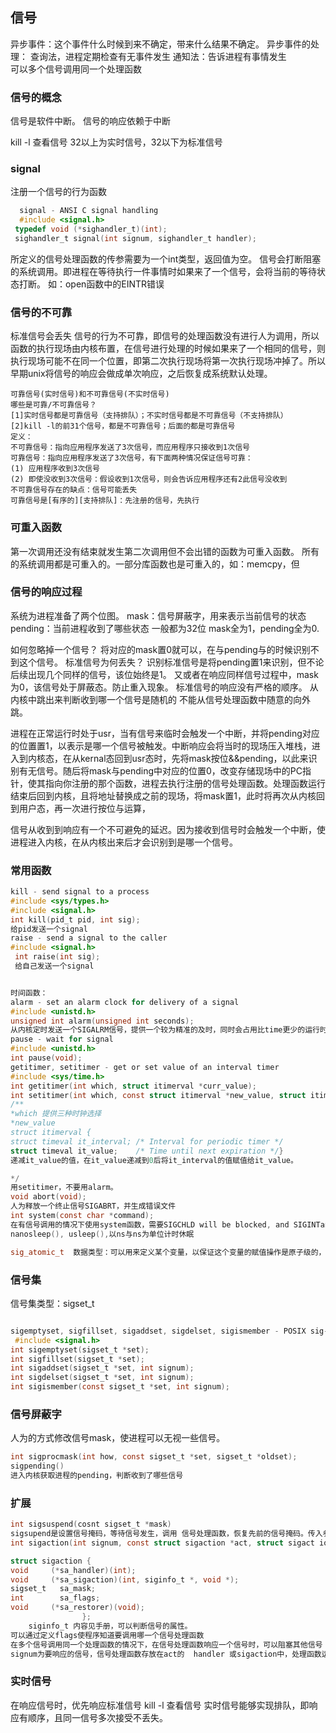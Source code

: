 ## 信号
异步事件：这个事件什么时候到来不确定，带来什么结果不确定。
异步事件的处理： 查询法，进程定期检查有无事件发生
							通知法：告诉进程有事情发生                                                                                                                                                                                                                                                                                                                                                                                                                                                                                                                                      
可以多个信号调用同一个处理函数
### 信号的概念
信号是软件中断。
信号的响应依赖于中断

kill -l  查看信号
32以上为实时信号，32以下为标准信号
### signal
注册一个信号的行为函数
```c
  signal - ANSI C signal handling
  #include <signal.h>
 typedef void (*sighandler_t)(int);
 sighandler_t signal(int signum, sighandler_t handler);

```
所定义的信号处理函数的传参需要为一个int类型，返回值为空。
信号会打断阻塞的系统调用。即进程在等待执行一件事情时如果来了一个信号，会将当前的等待状态打断。 
如：open函数中的EINTR错误
### 信号的不可靠
标准信号会丢失
信号的行为不可靠，即信号的处理函数没有进行人为调用，所以函数的执行现场由内核布置，在信号进行处理的时候如果来了一个相同的信号，则执行现场可能不在同一个位置，即第二次执行现场将第一次执行现场冲掉了。所以早期unix将信号的响应会做成单次响应，之后恢复成系统默认处理。
```
可靠信号(实时信号)和不可靠信号(不实时信号)
哪些是可靠/不可靠信号？
[1]实时信号都是可靠信号（支持排队）；不实时信号都是不可靠信号（不支持排队）
[2]kill -l的前31个信号，都是不可靠信号；后面的都是可靠信号
定义：
不可靠信号：指向应用程序发送了3次信号，而应用程序只接收到1次信号
可靠信号：指向应用程序发送了3次信号，有下面两种情况保证信号可靠：
(1) 应用程序收到3次信号
(2) 即使没收到3次信号：假设收到1次信号，则会告诉应用程序还有2此信号没收到
不可靠信号存在的缺点：信号可能丢失
可靠信号是[有序的][支持排队]：先注册的信号，先执行
```
### 可重入函数
第一次调用还没有结束就发生第二次调用但不会出错的函数为可重入函数。
所有的系统调用都是可重入的。一部分库函数也是可重入的，如：memcpy，但
### 信号的响应过程
系统为进程准备了两个位图。
mask：信号屏蔽字，用来表示当前信号的状态
pending：当前进程收到了哪些状态
一般都为32位
mask全为1，pending全为0.

如何忽略掉一个信号？
将对应的mask置0就可以，在与pending与的时候识别不到这个信号。
标准信号为何丢失？
识别标准信号是将pending置1来识别，但不论后续出现几个同样的信号，该位始终是1。
又或者在响应同样信号过程中，mask为0，该信号处于屏蔽态。防止重入现象。
标准信号的响应没有严格的顺序。
从内核中跳出来判断收到哪一个信号是随机的
不能从信号处理函数中随意的向外跳。

进程在正常运行时处于usr，当有信号来临时会触发一个中断，并将pending对应的位置置1，以表示是哪一个信号被触发。中断响应会将当时的现场压入堆栈，进入到内核态，在从kernal态回到usr态时，先将mask按位&&pending，以此来识别有无信号。随后将mask与pending中对应的位置0，改变存储现场中的PC指针，使其指向你注册的那个函数，进程去执行注册的信号处理函数。处理函数运行结束后回到内核，且将地址替换成之前的现场，将mask置1，此时将再次从内核回到用户态，再一次进行按位与运算，



信号从收到到响应有一个不可避免的延迟。因为接收到信号时会触发一个中断，使进程进入内核，在从内核出来后才会识别到是哪一个信号。
###  常用函数
```c
kill - send signal to a process
#include <sys/types.h>
#include <signal.h>
int kill(pid_t pid, int sig);
给pid发送一个signal
raise - send a signal to the caller
#include <signal.h>
 int raise(int sig);
 给自己发送一个signal


时间函数：
alarm - set an alarm clock for delivery of a signal
#include <unistd.h>
unsigned int alarm(unsigned int seconds);
从内核定时发送一个SIGALRM信号，提供一个较为精准的及时，同时会占用比time更少的运行时间。
pause - wait for signal
#include <unistd.h>
int pause(void);
getitimer, setitimer - get or set value of an interval timer
#include <sys/time.h>
int getitimer(int which, struct itimerval *curr_value);
int setitimer(int which, const struct itimerval *new_value, struct itimerval *old_value);
/**
*which 提供三种时钟选择
*new_value 
struct itimerval {
struct timeval it_interval; /* Interval for periodic timer */
struct timeval it_value;    /* Time until next expiration */}
递减it_value的值，在it_value递减到0后将it_interval的值赋值给it_value。 

*/
用setitimer，不要用alarm。
void abort(void);
人为释放一个终止信号SIGABRT，并生成错误文件
int system(const char *command);
在有信号调用的情况下使用system函数，需要SIGCHLD will be blocked, and SIGINTand SIGQUIT will be  ignored，此时system函数可正常使用。
nanosleep(), usleep(),以ns与ns为单位计时休眠

sig_atomic_t  数据类型：可以用来定义某个变量，以保证这个变量的赋值操作是原子级的，不会在进行赋值操作时被其他赋值语句覆盖导致信号数量错误。
```
### 信号集
信号集类型：sigset_t
 ```c
 
 sigemptyset, sigfillset, sigaddset, sigdelset, sigismember - POSIX sig‐nal set operations
  #include <signal.h>
int sigemptyset(sigset_t *set);
int sigfillset(sigset_t *set);
int sigaddset(sigset_t *set, int signum);
int sigdelset(sigset_t *set, int signum);
int sigismember(const sigset_t *set, int signum);
```
### 信号屏蔽字
人为的方式修改信号mask，使进程可以无视一些信号。
```c
int sigprocmask(int how, const sigset_t *set, sigset_t *oldset);
sigpending()
进入内核获取进程的pending，判断收到了哪些信号

```
### 扩展
```c
int sigsuspend(cosnt sigset_t *mask)
sigsupend是设置信号掩码，等待信号发生，调用 信号处理函数，恢复先前的信号掩码。传入参数为要设置的信号掩码
int sigaction(int signum, const struct sigaction *act, struct sigact ion *oldact);

struct sigaction {
void     (*sa_handler)(int);
void     (*sa_sigaction)(int, siginfo_t *, void *);
sigset_t   sa_mask;
int        sa_flags;
void     (*sa_restorer)(void);
		        };
	siginfo_t 内容见手册，可以判断信号的属性。
可以通过定义flags使程序知道要调用哪一个信号处理函数
在多个信号调用同一个处理函数的情况下，在信号处理函数响应一个信号时，可以阻塞其他信号
signum为要响应的信号，信号处理函数存放在act的  handler 或sigaction中，处理函数运行时要阻塞的信号放在act中的 sigset_t 中。


```
### 实时信号
在响应信号时，优先响应标准信号
kill -l  查看信号
实时信号能够实现排队，即响应有顺序，且同一信号多次接受不丢失。
